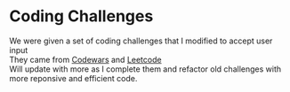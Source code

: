 <h1 class = 'title'>Coding Challenges</h1>
We were given a set of coding challenges that I modified to accept user input<br>
They came from <a href = 'https://www.codewars.com'>Codewars</a> and <a href = 'https://www.leetcode.com'>Leetcode</a><br>
Will update with more as I complete them and refactor old challenges with more reponsive and efficient code.
